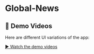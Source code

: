 # Global-News

## 📱 Demo Videos

Here are different UI variations of the app:

[▶ Watch the demo videos](https://aashishmhz.github.io/Global-News/video.html)

